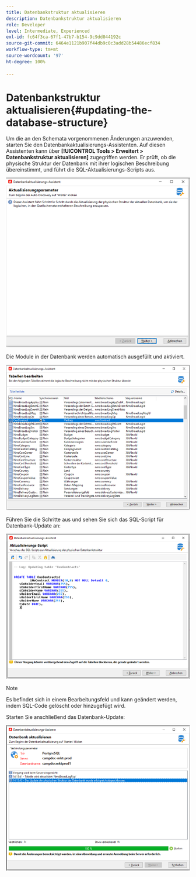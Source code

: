 ```yaml
---
title: Datenbankstruktur aktualisieren
description: Datenbankstruktur aktualisieren
role: Developer
level: Intermediate, Experienced
exl-id: fc64f3ca-67f1-47b7-b154-9c9dd044192c
source-git-commit: 6464e1121b907f44db9c0c3add28b54486ecf834
workflow-type: tm+mt
source-wordcount: '97'
ht-degree: 100%

---
```


# Datenbankstruktur aktualisieren{#updating-the-database-structure}

Um die an den Schemata vorgenommenen Änderungen anzuwenden, starten Sie den Datenbankaktualisierungs-Assistenten. Auf diesen Assistenten kann über **[!UICONTROL Tools > Erweitert > Datenbankstruktur aktualisieren]** zugegriffen werden. Er prüft, ob die physische Struktur der Datenbank mit ihrer logischen Beschreibung übereinstimmt, und führt die SQL-Aktualisierungs-Scripts aus.

![](assets/schema_update.png)

Die Module in der Datenbank werden automatisch ausgefüllt und aktiviert.

![](assets/schema_update_select2.png)

Führen Sie die Schritte aus und sehen Sie sich das SQL-Script für Datenbank-Update an:

![](assets/schema_update2.png)

>[!NOTE]
>
>Es befindet sich in einem Bearbeitungsfeld und kann geändert werden, indem SQL-Code gelöscht oder hinzugefügt wird.

Starten Sie anschließend das Datenbank-Update:

![](assets/schema_update3.png)

